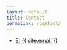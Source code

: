 ```yaml
---
layout: default
title: Contact
permalink: /contact/
---
```


<ul class="social-media-list">
  <li class="social-media-link">
    <a href="mailto:{{ site.email }}">E: {{ site.email }}</a>
  </li>
</ul>
